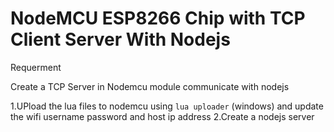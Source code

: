 # NodeMCU ESP8266 Chip with TCP Client Server With Nodejs

Requerment

Create a TCP Server in Nodemcu module communicate with nodejs

1.UPload the lua files to nodemcu using  `lua uploader` (windows) and update the wifi username password and host ip address
2.Create a nodejs server


